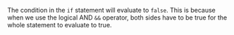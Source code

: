 The condition in the `if` statement will evaluate to `false`. This is because when we use the logical AND `&&` operator, both sides have to be true for the whole statement to evaluate to true.
